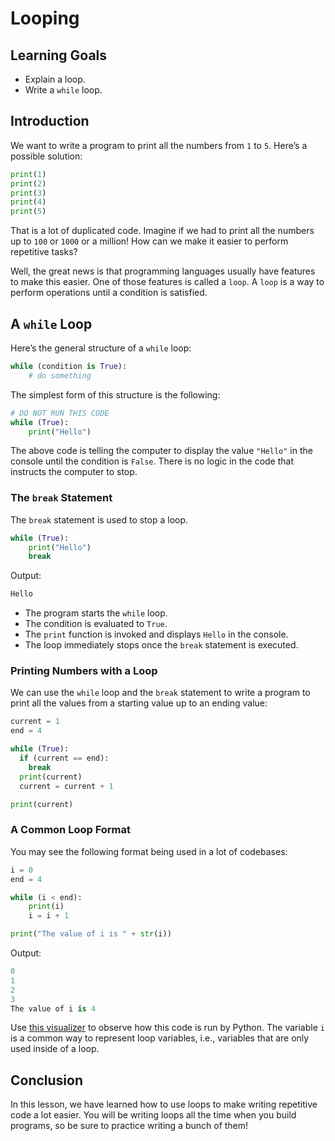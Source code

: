 # Looping

## Learning Goals

- Explain a loop.
- Write a `while` loop.

## Introduction

We want to write a program to print all the numbers from `1` to `5`. Here’s a
possible solution:

```python
print(1)
print(2)
print(3)
print(4)
print(5)
```

That is a lot of duplicated code. Imagine if we had to print all the numbers up
to `100` or `1000` or a million! How can we make it easier to perform repetitive
tasks?

Well, the great news is that programming languages usually have features to make
this easier. One of those features is called a `loop`. A `loop` is a way to
perform operations until a condition is satisfied.

## A `while` Loop

Here’s the general structure of a `while` loop:

```python
while (condition is True):
	# do something
```

The simplest form of this structure is the following:

```python
# DO NOT RUN THIS CODE
while (True):
	print("Hello")
```

The above code is telling the computer to display the value `"Hello"` in the
console until the condition is `False`. There is no logic in the code that
instructs the computer to stop.

### The `break` Statement

The `break` statement is used to stop a loop.

```python
while (True):
	print("Hello")
	break
```

Output:

```python
Hello
```

- The program starts the `while` loop.
- The condition is evaluated to `True`.
- The `print` function is invoked and displays `Hello` in the console.
- The loop immediately stops once the `break` statement is executed.

### Printing Numbers with a Loop

We can use the `while` loop and the `break` statement to write a program to
print all the values from a starting value up to an ending value:

```python
current = 1
end = 4

while (True):
  if (current == end):
    break
  print(current)
  current = current + 1

print(current)
```

### A Common Loop Format

You may see the following format being used in a lot of codebases:

```python
i = 0
end = 4

while (i < end):
	print(i)
	i = i + 1

print("The value of i is " + str(i))
```

Output:

```python
0
1
2
3
The value of i is 4
```

Use [this visualizer](https://pythontutor.com/python-debugger.html) to observe
how this code is run by Python. The variable `i` is a common way to represent
loop variables, i.e., variables that are only used inside of a loop.

## Conclusion

In this lesson, we have learned how to use loops to make writing repetitive code
a lot easier. You will be writing loops all the time when you build programs, so
be sure to practice writing a bunch of them!
